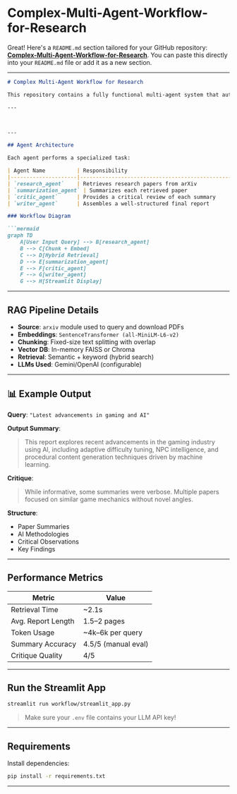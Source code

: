 # Complex-Multi-Agent-Workflow-for-Research
Great! Here's a `README.md` section tailored for your GitHub repository: [**Complex-Multi-Agent-Workflow-for-Research**](https://github.com/siddarthakommu/Complex-Multi-Agent-Workflow-for-Research). You can paste this directly into your `README.md` file or add it as a new section.

---

```markdown
# Complex Multi-Agent Workflow for Research

This repository contains a fully functional multi-agent system that automates the process of research paper discovery, summarization, critique, and report generation. It integrates Retrieval-Augmented Generation (RAG) and displays the results in a user-friendly Streamlit interface.

---



---

## Agent Architecture

Each agent performs a specialized task:

| Agent Name          | Responsibility                                      |
|---------------------|------------------------------------------------------|
| `research_agent`    | Retrieves research papers from arXiv                 |
| `summarization_agent` | Summarizes each retrieved paper                   |
| `critic_agent`      | Provides a critical review of each summary          |
| `writer_agent`      | Assembles a well-structured final report            |

### Workflow Diagram

```mermaid
graph TD
    A[User Input Query] --> B[research_agent]
    B --> C[Chunk + Embed]
    C --> D[Hybrid Retrieval]
    D --> E[summarization_agent]
    E --> F[critic_agent]
    F --> G[writer_agent]
    G --> H[Streamlit Display]
````

---

## RAG Pipeline Details

* **Source**: `arxiv` module used to query and download PDFs
* **Embeddings**: `SentenceTransformer (all-MiniLM-L6-v2)`
* **Chunking**: Fixed-size text splitting with overlap
* **Vector DB**: In-memory FAISS or Chroma
* **Retrieval**: Semantic + keyword (hybrid search)
* **LLMs Used**: Gemini/OpenAI (configurable)

---

## 📊 Example Output

**Query**: `"Latest advancements in gaming and AI"`

**Output Summary**:

> This report explores recent advancements in the gaming industry using AI, including adaptive difficulty tuning, NPC intelligence, and procedural content generation techniques driven by machine learning.

**Critique**:

> While informative, some summaries were verbose. Multiple papers focused on similar game mechanics without novel angles.

**Structure**:

* Paper Summaries
* AI Methodologies
* Critical Observations
* Key Findings

---

##  Performance Metrics

| Metric                | Value               |
| --------------------- | ------------------- |
|  Retrieval Time     | \~2.1s              |
|  Avg. Report Length | 1.5–2 pages         |
|  Token Usage        | \~4k–6k per query   |
|  Summary Accuracy   | 4.5/5 (manual eval) |
|  Critique Quality   | 4/5                 |

---

## Run the Streamlit App

```bash
streamlit run workflow/streamlit_app.py
```

>  Make sure your `.env` file contains your LLM API key!

---

##  Requirements

Install dependencies:

```bash
pip install -r requirements.txt
```

---


